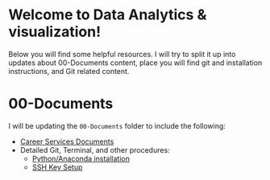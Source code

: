 # Welcome to Data Analytics & visualization!

Below you will find some helpful resources. I will try to split it up into updates about 00-Documents content, place you will find git and installation instructions, and Git related content. 
<br>

# 00-Documents

I will be updating the `00-Documents` folder to include the following:

  * [Career Services Documents]()
  * Detailed Git, Terminal, and other procedures:
    * [Python/Anaconda installation](./00-Documents/conda_installation.md)
    * [SSH Key Setup](00-Documents/ssh-keys_setup.md)

